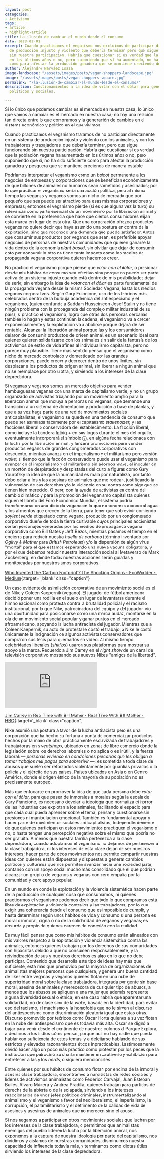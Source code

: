 ```yaml
---
layout: post
categories:
- Activismo
tags:
- article
- highlight-article
title: La ilusión de cambiar el mundo desde el consumo
date: 2023-02-01
excerpt: Cuando practicamos el veganismo nos excluimos de participar directamente en un sistema
  de producción injusto y violento que debería terminar pero que sigue funcionando
  sin nuestra participación. Habría que cuestionar si es verdad que la población vegana ha aumentado
  en los últimos años o no, pero suponiendo que sí ha aumentado, no ha sido suficiente
  como para afectar la producción ganadera que se mantiene creciendo de manera estable.
author: Alejandro Narváez Isaza
image-landscape: "/assets/images/posts/vegan-shoppers-landscape.jpg"
image: "/assets/images/posts/vegan-shoppers-square.jpg"
permalink: "/la-ilusión-de-cambiar-el-mundo-desde-el-consumo/"
description: Cuestionamientos a la idea de votar con el dólar para generar cambios
  políticos y sociales.

---
```

<p class="p-big">Si lo único que podemos cambiar es el mercado en nuestra casa, lo único que vamos a cambiar es el mercado en nuestra casa; no hay una relación tan directa entre lo que compramos y la generación de cambios en el sistema económico y político en el que vivimos.</p>

Cuando practicamos el veganismo tratamos de no participar directamente en un sistema de producción injusto y violento con los animales, y con los trabajadores y trabajadoras, que debería terminar, pero que sigue funcionando sin nuestra participación. Habría que cuestionar si es verdad que la población vegana ha aumentado en los últimos años o no, pero suponiendo que sí, no ha sido suficiente como para afectar la producción ganadera y pesquera que se mantiene creciendo de manera estable.

Podríamos interpretar el veganismo como un _boicot_ permanente a los negocios de empresas y corporaciones que se benefician económicamente de que billones de animales no humanos sean sometidos y asesinados; por lo que practicar el veganismo sería una acción política, pero al mismo tiempo las veganas y veganos somos un nicho de mercado que por pequeño que sea puede ser atractivo para esas mismas corporaciones y empresas; entonces el veganismo pierde (si es que alguna vez la tuvo) su relevancia como parte esencial de un movimiento por la liberación animal y se convierte en la preferencia que hace que ciertos consumidores elijan esta marca en lugar de esta otra. Que una corporación ofrezca productos veganos no quiere decir que haya asumido una postura en contra de la explotación, sino que reconoce una demanda que puede satisfacer. Antes que consumir sus productos por veganos que sean, es preferible apoyar negocios de personas de nuestras comunidades que quieren ganarse la vida dentro de la economía _plant based,_ sin olvidar que dejar de consumir esto por consumir lo otro no tiene tanto impacto como los medios de propaganda vegana corporativa quieren hacernos creer.

No practico el veganismo porque piense que _votar con el dólar,_ o presionar desde mis hábitos de consumo sea efectivo sino porque no puedo ser parte activa de un sistema injusto cuando está dentro de mis posibilidades dejar de serlo; sin embargo la idea de _votar con el dólar_ es parte fundamental de la propaganda vegana desde la misma Sociedad Vegana, hasta los medios veganos corporativos. Según Gary Francione, uno de los teóricos más celebrados dentro de la burbuja académica del antiespecismo y el veganismo, (quien confunde a Saddam Hussein con Josef Stalin y no tiene ningún problema con la propaganda del complejo militar industrial de su país), si practico el veganismo, logro que otras dos personas cercanas también lo hagan y estas continúan la cadena, el veganismo va a crecer exponencialmente y la explotación va a abolirse porque dejará de ser rentable. Alcanzar la liberación animal porque las y los consumidores dejaron de consumir productos de origen animal, es un escenario ideal para quienes quieren solidarizarse con los animales sin salir de la fantasía de los activismos de estilo de vida afines al individualismo capitalista, pero no parece muy plausible. Tiene más sentido pensar que el veganismo como nicho de mercado controlado y domesticado por las grandes corporaciones, puede crecer y decrecer dentro de unos límites, sin desplazar a los productos de origen animal, sin liberar a ningún animal que no se reemplace por otro u otra, y sirviendo a los intereses de la clase depredadora.

Si veganas y veganos somos un mercado objetivo para vender hamburguesas veganas con una marca de capitalismo verde, y no un grupo organizado de activistas trbajando por un movimiento amplio para la liberación animal que incluya a personas no veganas, que demande una transición a un sistema de alimentación y producción a base de plantas, y que a su vez haga parte de una red de movimientos sociales anticapitalistas; el veganismo se queda en una tendencia de consumo que puede ser asimilada fácilmente por el capitalismo _stakeholder,_ y las facciones liberal o conservadora del establecimiento. La facción liberal, como incluye la bandera lgtbiq + en sus logos durante el mes del orgullo, eventualmente incorporará el símbolo ⓥ, en algúna fecha relacionada con la lucha por la liberación animal, y lanzará promociones para vender productos veganos de grandes conglomerados corporativos con descuento, mientras avanza en el imperialismo y el militarismo pero versión _woke;_ al tiempo que la facción conservadora puede usar el veganismo para avanzar en el imperialismo y el militarismo sin adornos _woke,_ al inocular en un montón de despistados y despistadas del culto a figuras como Gary Yourofsky la idea de que la humanidad es mala por naturaleza, por tanto debo odiar a los y las asesinas de animales que me rodean, justificando la vulneración de sus derechos y/o la violencia en su contra como algo que se tienen bien merecido. O peor, con la ayuda de activistas en contra del cambio climático y para la promoción del veganismo capitalista quienes siguen el libreto del Foro Económico Mundial, el sistema podría transformarse en una distopía vegana en la que no tenemos acceso al agua y los alimentos que crecen de la tierra, para tener que sobrevivir comiendo _soylent verde_ etiquetado como vegano, producido por un conglomerado corporativo dueño de toda la tierra cultivable cuyos principales accionistas serían personajes venerados por los medios de propaganda vegana corporativa como Bill Gates y Jeff Bezos, mientras pasamos el tiempo en el encierro para reducir nuestra _huella de carbono_ (término inventado por _Ogilvy & Mather_ para _British Petroleum_) y/o la dispersión de algún virus "mortal" para el que estamos esperando una nueva vacuna obligatoria, y por el que debemos reducir nuestra interacción social al Metaverso de Mark Zuckerberg, en donde todas nuestras acciones serán guiadas y monitoreadas por nuestros amos corporativos.

[Who Invented the ‘Carbon Footprint’? The Shocking Origins・EcoWorlder・Medium](https://medium.com/greener-together/who-invented-the-carbon-footprint-the-shocking-origins-13d940d05f59){:target='_blank' class="caption"}

Un caso evidente de asimilación corporativa de un movimiento social es el de Nike y Coleen Kaepernik (vegano). El jugador de fútbol americano decidió poner una rodilla en el suelo en lugar de levantarse durante el himno nacional como protesta contra la brutalidad policial y el racismo institucional, por lo que Nike, patrocinadora del equipo y del jugador, vio una oportunidad para posicionarse como una marca audaz, montarse en la ola de un movimiento social popular y ganar puntos en el mercado afroamericano, apoyando la lucha antiracista del jugador. Mientras que a Coleen Kaepernik, su acto de protesta le costó el trabajo, a Nike le costó únicamente la indignación de algunos activistas conservadores que compraron sus tenis para quemarlos en video. Al mismo tiempo celebridades liberales (_shitlibs_) usaron sus plataformas para mostrar su apoyo a la marca. Recuerdo a Jim Carrey en el _night show_ de un canal de televisión corporativo mostrando sus nuevos Nikes "amigos de la libertad".

<div class="video-wrapper">
<iframe src="https://www.youtube.com/embed/ZkFUU-xJM6I" frameborder="0" allow="accelerometer; autoplay; clipboard-write; encrypted-media; gyroscope; picture-in-picture" allowfullscreen></iframe>
</div>

[Jim Carrey in Real Time with Bill Maher・Real Time With Bill Malher・HBO](https://www.youtube.com/watch?v=ZkFUU-xJM6I){:target='_blank' class="caption"}

Nike asumió una postura a favor de la lucha antiracista pero es una corporación que ha hecho su fortuna a punta de comercializar productos hechos por la mano de obra prácticamente esclavizada de trabajadores y trabajadoras en _sweatshops,_ ubicados en zonas de libre comercio donde la legislación sobre los derechos laborales o no aplica o es inútil, y la fuerza laboral: _— personas viviendo en condiciones precarias que les obligan a tomar trabajos mal pagos para sobrevivir —_; es sometida a toda clase de abusos que suelen ser reforzados violentamente por guardias privados o la policía y el ejército de sus países. Países ubicados en Asia o en Centro América, donde el origen étnico de la mayoría de su población no es precisamente europeo.

Más que enfocarse en promover la idea de que cada persona debe _votar con el dólar,_ para que pasen de inmorales a morales según la escala de Gary Francione, es necesario develar la ideología que normaliza el horror de las industrias que explotan a los animales, facilitando el espacio para que cada cual pueda aprender sobre el tema, pensar y cuestionarse sin presiones ni manipulación emocional. También es fundamental apoyar y hacer parte de movimientos sociales anticapitalistas, independientemente de que quienes participan en estos movimientos practiquen el veganismo o no, o hasta tengan una percepción negativa sobre el mismo que podría no ser gratuita. A menos que nuestra familia pertenezca a la clase depredadora, cuando adoptamos el veganismo no dejamos de pertenecer a la clase trabajadora, ni los intereses de esta clase dejan de ser nuestros intereses; hacer parte de otros movimientos nos permite compartir nuestras ideas con quienes están dispuestos y dispuestas a generar cambios políticos y culturales que nos permitan avanzar hacia una sociedad justa, contando con un apoyo social mucho más consolidado que el que podrían alcanzar un grupito de veganos y veganas con cero empatía por la comunidad y cero apoyo popular.

En un mundo en donde la explotación y la violencia sistemática hacen parte de la producción de cualquier cosa que consumamos, ni quienes practicamos el veganismo podemos decir que todo lo que compramos está libre de explotación y violencia contra los y las trabajadoras, por lo que exigir una coherencia desde el consumo que es imposible de cumplir, y hasta determinar según unos hábitos de vida y consumo si una persona es moral o inmoral, digna o no de la solidaridad de veganos y veganas; es absurdo y propio de quienes carecen de conexión con la realidad.

Es muy fácil pensar que como mis hábitos de consumo están alineados con mis valores respecto a la explotación y violencia sistemática contra los animales, entonces quienes trabajan por los derechos de sus comunidades son hipócritas debido a que no consumen responsablemente, y la reivindicación de sus y nuestros derechos es algo en lo que no debo participar. Contenido que desarrolla este tipo de ideas hay más que suficiente, está más que promovido por la mayoría de organizaciones de animalistas mejores personas que cualquiera, y genera una buena cantidad de likes entre veganas y veganos quienes flotan en una nube de superioridad moral sobre la clase trabajadora, integrada por gente sin base moral, asesina de animales y merecedora de cualquier tipo de abusos, a menos que los abusos se apliquen a una mujer que además represente alguna diversidad sexual o étnica; en ese caso habría que aparentar una solidaridad, no de clase sino de la _woke,_ basada en la identidad, para evitar eso del racismo, el machismo y la homofobia que no le sirven al discurso del antiespecismo como discriminación aleatoria igual que estas otras. Discurso promovido por teóricos como Óscar Horta quienes a su vez flotan en la nube del antiespecismo que es todavía más alta. Óscar se dignó a bajar para venir desde el continente de nuestros colonos al Parque Explora, a decirnos a los indios cómo pensar, porque acá no hay nadie que pueda hablar con suficiencia de estos temas, y a deleitarse hablando de sus estrictos y elevados razonamientos éticos inpracticables. Lastimosamente olvidó hacer algo un poco más práctico como protestar por los peces que la institución que patrocinó su charla mantiene en cautiverio y exhibición para entretener a las y los _nerds,_ o siquiera mencionarles.

Entre quienes por sus hábitos de consumo flotan por encima de la inmoral y asesina clase trabajadora, encontramos a narcisistas de redes sociales y líderes de activismos animalistas como Federico Carvajal, Juan Esteban Builes, Álvaro Múnera y Andrea Pradilla, quienes trabajan para partidos de derecha de la abierta o de la solapada, sirviendo a los intereses reaccionarios de unos jefes políticos criminales, instrumentalizando el animalismo y el veganismo a favor del neoliberalismo, el imperialismo, la corrupción, el paramilitarismo y el detrimento de la calidad de vida de asesinos y asesinas de animales que no merecen sino el abuso.

Si nos negamos a participar en otros movimientos sociales que luchan por los intereses de la clase trabajadora, o permitimos que animalistas enemigos del pueblo lideren la lucha por la liberación animal, nos exponemos a la captura de nuestra ideología por parte del capitalismo, nos dividimos y aislamos de nuestras comunidades, disminuimos nuestra capacidad de influencia todavía más, y terminamos como idiotas útiles sirviendo los intereses de la clase depredadora.

